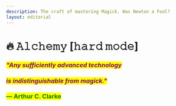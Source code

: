 ```yaml
---
description: The craft of mastering Magick. Was Newton a Fool?
layout: editorial
---
```


# 🔥 𝙰𝚕𝚌𝚑𝚎𝚖𝚢 \[𝚑𝚊𝚛𝚍 𝚖𝚘𝚍𝚎]





### _<mark style="color:purple;">"Any sufficiently advanced technology</mark>_&#x20;

### _<mark style="color:purple;">is indistinguishable from magick."</mark>_

### <mark style="color:green;">― Arthur C. Clarke</mark>

<mark style="color:green;"></mark>

<mark style="color:green;"></mark>

